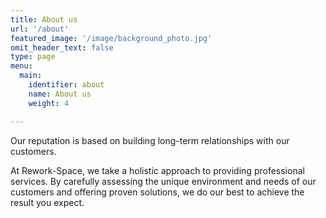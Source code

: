 ```yaml
---
title: About us
url: '/about'
featured_image: '/image/background_photo.jpg'
omit_header_text: false
type: page
menu:
  main:
    identifier: about
    name: About us
    weight: 4

---
```


Our reputation is based on building long-term relationships with our customers.

At Rework-Space, we take a holistic approach to providing professional services. By carefully assessing the unique 
environment and needs of our customers and offering proven solutions, we do our best to achieve the result you expect.
